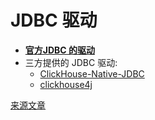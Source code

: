 # JDBC 驱动

* **[官方JDBC 的驱动](https://github.com/ClickHouse/clickhouse-jdbc)**
* 三方提供的 JDBC 驱动:
  * [ClickHouse-Native-JDBC](https://github.com/housepower/ClickHouse-Native-JDBC)
  * [clickhouse4j](https://github.com/blynkkk/clickhouse4j)


[来源文章](https://clickhouse.tech/docs/zh/interfaces/jdbc/) <!--hide-->

